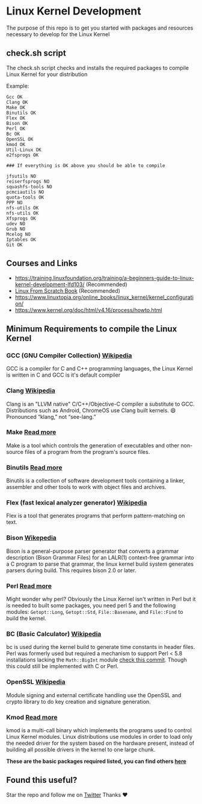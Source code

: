 # Linux Kernel Development

The purpose of this repo is to get you started with packages and resources necessary to develop for the Linux Kernel

## check.sh script
The check.sh script checks and installs the required packages to compile Linux Kernel for your distribution

Example:
```
Gcc OK
Clang OK
Make OK
Binutils OK
Flex OK
Bison OK
Perl OK
Bc OK
OpenSSL OK
kmod OK
Util-Linux OK
e2fsprogs OK
 
### If everything is OK above you should be able to compile
 
jfsutils NO
reiserfsprogs NO
squashfs-tools NO
pcmciautils NO
quota-tools OK
PPP NO
nfs-utils OK
nfs-utils OK
Xfsprogs OK
udev NO
Grub NO
Mcelog NO
Iptables OK
Git OK

```

## Courses and Links
- https://training.linuxfoundation.org/training/a-beginners-guide-to-linux-kernel-development-lfd103/ (Recommended)
- [Linux From Scratch Book](https://www.linuxfromscratch.org/lfs/download.html) (Recommended)
- https://www.linuxtopia.org/online_books/linux_kernel/kernel_configuration/
- https://www.kernel.org/doc/html/v4.16/process/howto.html

## Minimum Requirements to compile the Linux Kernel

### GCC (GNU Compiler Collection) [Wikipedia](https://en.wikipedia.org/wiki/GNU_Compiler_Collection)
GCC is a compiler for C and C++ programming languages, the Linux Kernel is written in C and GCC is it's default compiler

### Clang [Wikipedia](https://en.wikipedia.org/wiki/Clang)
Clang is an "LLVM native" C/C++/Objective-C compiler a substitute to GCC. Distributions such as Android, ChromeOS use Clang built kernels. 
:smile:  Pronounced “klang,” not “see-lang.”

### Make [Read more](https://www.gnu.org/software/make/)
Make is a tool which controls the generation of executables and other non-source files of a program from the program's source files. 

### Binutils [Read more](https://www.gnu.org/software/binutils/)
Binutils is a collection of software development tools containing a linker, assembler and other tools to work with object files and archives.

### Flex (fast lexical analyzer generator) [Wikipedia](https://en.wikipedia.org/wiki/Flex_(lexical_analyser_generator))
Flex is a tool that generates programs that perform pattern-matching on text.

### Bison [Wikepedia](https://en.wikipedia.org/wiki/GNU_Bison)
Bison is a general-purpose parser generator that converts a grammar description (Bison Grammar Files) for an LALR(1) context-free grammar into a C program to parse that grammar, the linux kernel build system generates parsers during build. This requires bison 2.0 or later.

### Perl [Read more](https://unix.stackexchange.com/questions/48018/why-is-perl-installed-by-default-with-most-linux-distributions)
Might wonder why perl? Obviously the Linux Kernel isn't written in Perl but it is needed to built some packages, you need perl 5 and the following modules: ``Getopt::Long``, ``Getopt::Std``, ``File::Basename``, and ``File::Find`` to build the kernel.

### BC (Basic Calculator) [Wikipedia](https://en.wikipedia.org/wiki/Bc_(programming_language))
bc is used during the kernel build to generate time constants in header files. Perl was formerly used but required a mechanism to support Perl < 5.8 installations lacking the ``Math::BigInt`` module [check this commit](https://git.kernel.org/pub/scm/linux/kernel/git/torvalds/linux.git/commit/?id=70730bca1331fc50c3caacaea00439de1325bd6e). Though this could still be implemented with C or Perl.

### OpenSSL [Wikipedia](https://en.wikipedia.org/wiki/OpenSSL)
Module signing and external certificate handling use the OpenSSL and crypto library to do key creation and signature generation. 

### Kmod [Read more](https://man7.org/linux/man-pages/man8/kmod.8.html)
kmod is a multi-call binary which implements the programs used to control Linux Kernel modules. Linux distributions use modules in order to load only the needed driver for the system based on the hardware present, instead of building all possible drivers in the kernel to one large chunk.

**These are the basic packages required listed, you can find others [here](https://www.kernel.org/doc/html/latest/process/changes.html)**



## Found this useful?
Star the repo and follow me on [Twitter](https://twitter.com/nwebedu_junior) Thanks :heart:





